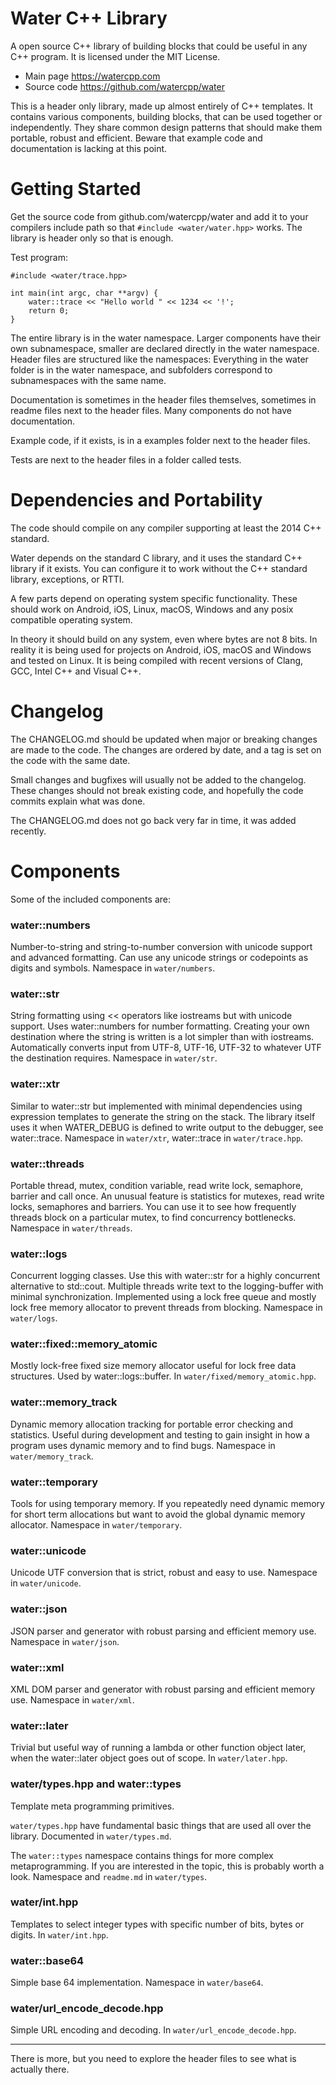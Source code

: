 # Water C++ Library

A open source C++ library of building blocks that could be useful in any C++ program. It is licensed
under the MIT License.

- Main page https://watercpp.com
- Source code https://github.com/watercpp/water

This is a header only library, made up almost entirely of C++ templates. It contains various
components, building blocks, that can be used together or independently. They share common design
patterns that should make them portable, robust and efficient. Beware that example code and
documentation is lacking at this point.



# Getting Started

Get the source code from github.com/watercpp/water and add it to your compilers include path so that
`#include <water/water.hpp>` works. The library is header only so that is enough.

Test program:

    #include <water/trace.hpp>
    
    int main(int argc, char **argv) {
        water::trace << "Hello world " << 1234 << '!';
        return 0;
    }

The entire library is in the water namespace. Larger components have their own subnamespace, smaller
are declared directly in the water namespace. Header files are structured like the namespaces:
Everything in the water folder is in the water namespace, and subfolders correspond to subnamespaces
with the same name.

Documentation is sometimes in the header files themselves, sometimes in readme files next to the
header files. Many components do not have documentation.

Example code, if it exists, is in a examples folder next to the header files.

Tests are next to the header files in a folder called tests.



# Dependencies and Portability

The code should compile on any compiler supporting at least the 2014 C++ standard.

Water depends on the standard C library, and it uses the standard C++ library if it exists. You can
configure it to work without the C++ standard library, exceptions, or RTTI.

A few parts depend on operating system specific functionality. These should work on Android, iOS,
Linux, macOS, Windows and any posix compatible operating system.

In theory it should build on any system, even where bytes are not 8 bits. In reality it is being
used for projects on Android, iOS, macOS and Windows and tested on Linux. It is being compiled with
recent versions of Clang, GCC, Intel C++ and Visual C++.



# Changelog

The CHANGELOG.md should be updated when major or breaking changes are made to the code. The changes
are ordered by date, and a tag is set on the code with the same date.

Small changes and bugfixes will usually not be added to the changelog. These changes should not
break existing code, and hopefully the code commits explain what was done.

The CHANGELOG.md does not go back very far in time, it was added recently.



# Components

Some of the included components are:


### water::numbers

Number-to-string and string-to-number conversion with unicode support and advanced formatting. Can
use any unicode strings or codepoints as digits and symbols. Namespace in `water/numbers`.


### water::str

String formatting using << operators like iostreams but with unicode support. Uses water::numbers
for number formatting. Creating your own destination where the string is written is a lot simpler
than with iostreams. Automatically converts input from UTF-8, UTF-16, UTF-32 to whatever UTF the
destination requires. Namespace in `water/str`.


### water::xtr

Similar to water::str but implemented with minimal dependencies using expression templates to
generate the string on the stack. The library itself uses it when WATER_DEBUG is defined to write
output to the debugger, see water::trace. Namespace in `water/xtr`, water::trace in `water/trace.hpp`.


### water::threads

Portable thread, mutex, condition variable, read write lock, semaphore, barrier and call once. An
unusual feature is statistics for mutexes, read write locks, semaphores and barriers. You can use it
to see how frequently threads block on a particular mutex, to find concurrency bottlenecks.
Namespace in `water/threads`.


### water::logs

Concurrent logging classes. Use this with water::str for a highly concurrent alternative to
std::cout. Multiple threads write text to the logging-buffer with minimal synchronization.
Implemented using a lock free queue and mostly lock free memory allocator to prevent threads from
blocking. Namespace in `water/logs`.


### water::fixed::memory_atomic

Mostly lock-free fixed size memory allocator useful for lock free data structures. Used by
water::logs::buffer. In `water/fixed/memory_atomic.hpp`.


### water::memory_track

Dynamic memory allocation tracking for portable error checking and statistics. Useful during
development and testing to gain insight in how a program uses dynamic memory and to find bugs.
Namespace in `water/memory_track`.


### water::temporary

Tools for using temporary memory. If you repeatedly need dynamic memory for short term allocations
but want to avoid the global dynamic memory allocator. Namespace in `water/temporary`.


### water::unicode

Unicode UTF conversion that is strict, robust and easy to use. Namespace in `water/unicode`.


### water::json

JSON parser and generator with robust parsing and efficient memory use. Namespace in `water/json`.


### water::xml

XML DOM parser and generator with robust parsing and efficient memory use. Namespace in `water/xml`.


### water::later

Trivial but useful way of running a lambda or other function object later, when the water::later
object goes out of scope. In `water/later.hpp`.


### water/types.hpp and water::types

Template meta programming primitives.

`water/types.hpp` have fundamental basic things that are used all over the library. Documented in
`water/types.md`.

The `water::types` namespace contains things for more complex metaprogramming. If you are interested
in the topic, this is probably worth a look. Namespace and `readme.md` in `water/types`.


### water/int.hpp

Templates to select integer types with specific number of bits, bytes or digits. In `water/int.hpp`.


### water::base64

Simple base 64 implementation. Namespace in `water/base64`.


### water/url_encode_decode.hpp

Simple URL encoding and decoding. In `water/url_encode_decode.hpp`.


---

There is more, but you need to explore the header files to see what is actually there.